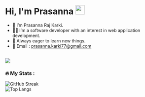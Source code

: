 <h1>
  Hi, I'm Prasanna
  <img src="https://media.giphy.com/media/hvRJCLFzcasrR4ia7z/giphy.gif" width="30px"/>
</h1>

- 👋 I’m Prasanna Raj Karki.
- 🧑‍💻 I’m a software developer with an interest in web application development.
- 🎯 Always eager to learn new things.
- 📧 Email : prasanna.karki77@gmail.com
<br/>
<a href="https://www.linkedin.com/in/prasannakarki/" target="_blank"><img src="https://img.shields.io/badge/LinkedIn-0077B5?style=for-the-badge&logo=linkedin&logoColor=white" /></a>

### :fire: My Stats :<br/>
<img src="https://komarev.com/ghpvc/?username=prasannakarki77&style=flat-square&color=blue" alt=""/><br/>
![GitHub Streak](http://github-readme-streak-stats.herokuapp.com?user=prasannakarki77&theme=dark&background=000000)<br/>
![Top Langs](https://github-readme-stats.vercel.app/api/top-langs/?username=prasannakarki77&bg_color=00000000&text_color=ffffffff)

